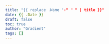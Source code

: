 ```yaml
---
title: "{{ replace .Name "-" " " | title }}"
date: {{ .Date }}
draft: false
toc: true
author: "Gradient"
tags: []
---
```

